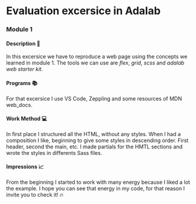 # Evaluation excersice in Adalab

### Module 1

#### Description :page_facing_up:

In this excersice we have to reproduce a web page using the concepts we learned in module 1. The tools we can use are _flex_, _grid_, _scss_ and _adalab web starter kit_.

#### Programs :books:

For that excersice I use VS Code, Zeppling and some resources of MDN web_docs.

#### Work Method :computer:

In first place I structured all the HTML, without any styles. When I had a composition I like, beginning to give some styles in descending order. First header, second the main, etc. I made partials for the HMTL sections and wrote the styles in differents Sass files.

#### Impressions :chart_with_upwards_trend:

From the beginning I started to work with many energy because I liked a lot the example. I hope you can see that energy in my code, for that reason I invite you to check it! :fire:
